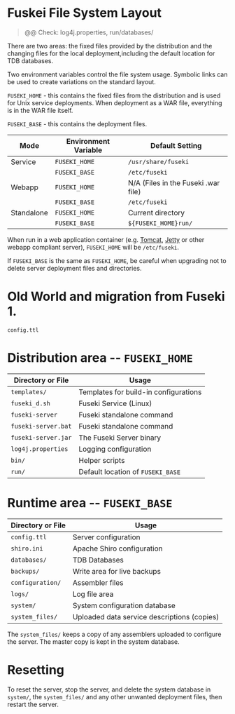 # Fuskei File System Layout

> @@ Check: log4j.properties, run/databases/

There are two areas: the fixed files provided by the distribution and the
changing files for the local deployment,including the default location
for TDB databases.

Two environment variables control the file system usage. 
Symbolic links can be used to create variations on the standard layout.

`FUSEKI_HOME` - this contains the fixed files from the distribution and
is used for Unix service deployments.  When deployment as a WAR file,
everything is in the WAR file itself.

`FUSEKI_BASE` - this contains the deployment files.

| Mode        | Environment Variable   | Default Setting     |  
|-------------|------------------------|---------------------|
| Service     | `FUSEKI_HOME`       | `/usr/share/fuseki`    |
|             | `FUSEKI_BASE`       | `/etc/fuseki`          |
| Webapp      | `FUSEKI_HOME`       | N/A (Files in the Fuseki .war file) |
|             | `FUSEKI_BASE`       | `/etc/fuseki`          |
| Standalone  | `FUSEKI_HOME`       | Current directory      |
|             | `FUSEKI_BASE`       | `${FUSEKI_HOME}run/`   |

When run in a web application container (e.g. [Tomcat](http://http://tomcat.apache.org/),
[Jetty](http://eclipse.org/jetty/) or other webapp compliant server), 
`FUSEKI_HOME` will be `/etc/fuseki`.

If `FUSEKI_BASE` is the same as `FUSEKI_HOME`, be careful when upgrading not to delete
server deployment files and directories.

# Old World and migration from Fuseki 1.

`config.ttl`

# Distribution area -- `FUSEKI_HOME`

| Directory or File     | Usage |
|-----------------------|-------|
| `templates/`		    | Templates for build-in configurations |
| `fuseki_d.sh`         | Fuseki Service (Linux) |
| `fuseki-server`       | Fuseki standalone command     |
| `fuseki-server.bat`   | Fuseki standalone command     |
| `fuseki-server.jar`   | The Fuseki Server binary      |
| `log4j.properties`    | Logging configuration         |
| `bin/`                | Helper scripts                |
| `run/`                | Default location of `FUSEKI_BASE` |

# Runtime area -- `FUSEKI_BASE`

| Directory or File | Usage |
|-------------------|-------|
| `config.ttl`      | Server configuration        |
| `shiro.ini`       | Apache Shiro configuration  |
| `databases/`		| TDB Databases               |
| `backups/`		| Write area for live backups |
| `configuration/`  | Assembler files             |
| `logs/`           | Log file area               |
| `system/`         | System configuration database |
| `system_files/`   | Uploaded data service descriptions (copies) |


The `system_files/` keeps a copy of any assemblers uploaded to
configure the server. The master copy is kept in the system database.

# Resetting

To reset the server, stop the server, and delete the system database in `system/`,
the `system_files/` and any other unwanted deployment files,
then restart the server.
